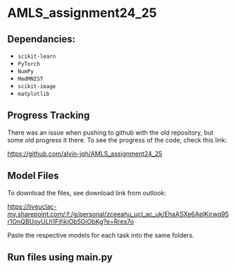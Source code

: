 ﻿# AMLS_assignment24_25

## Dependancies:
- `scikit-learn`
- `PyTorch`  
- `NumPy` 
- `MedMNIST` 
- `scikit-image` 
- `matplotlib`  

## Progress Tracking
There was an issue when pushing to github with the old repository, but some old progress it there. To see the progress of the code, check this link:

https://github.com/alvin-jqh/AMLS_assignment24_25

## Model Files
To download the files, see download link from outlook:


https://liveuclac-my.sharepoint.com/:f:/g/personal/zceeahu_ucl_ac_uk/EhaASXe6AplKirwq95r1OnQBUoyULh1FjfikjOb5GiObKg?e=Rres7o


Paste the respective models for each task into the same folders.

## Run files using main.py